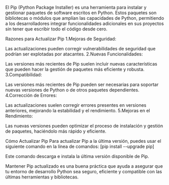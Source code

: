 El Pip (Python Package Installer) 
es una herramienta para instalar y gestionar paquetes de software escritos en Python. 
Estos paquetes son bibliotecas o módulos que amplían las capacidades de Python, 
permitiendo a los desarrolladores integrar funcionalidades adicionales en sus proyectos sin tener que escribir todo el código desde cero.

Razones para Actualizar Pip
1.Mejoras de Seguridad:

Las actualizaciones pueden corregir vulnerabilidades de seguridad que podrían ser explotadas por atacantes.
2.Nuevas Funcionalidades:

Las versiones más recientes de Pip suelen incluir nuevas características que pueden hacer la gestión de paquetes más eficiente y robusta.
3.Compatibilidad:

Las versiones más recientes de Pip pueden ser necesarias para soportar nuevas versiones de Python o de otros paquetes dependientes.
4.Corrección de Errores:

Las actualizaciones suelen corregir errores presentes en versiones anteriores, mejorando la estabilidad y el rendimiento.
5.Mejoras en el Rendimiento:

Las nuevas versiones pueden optimizar el proceso de instalación y gestión de paquetes, haciéndolo más rápido y eficiente.

Cómo Actualizar Pip
Para actualizar Pip a la última versión, puedes usar el siguiente comando en la línea de comandos:  [pip install --upgrade pip]

Este comando descarga e instala la última versión disponible de Pip.

Mantener Pip actualizado es una buena práctica que ayuda a asegurar que tu entorno de desarrollo Python sea seguro, eficiente y compatible con las últimas herramientas y bibliotecas.